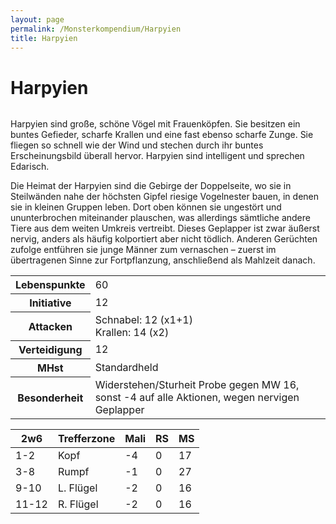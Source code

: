 ```yaml
---
layout: page
permalink: /Monsterkompendium/Harpyien
title: Harpyien
---
```


# Harpyien

<img alt="" src="{{ site.baseurl }}/assets/pics/weltenbuch/gallery/monster/tn2/harpie.jpg" />

Harpyien sind große, schöne Vögel mit Frauenköpfen. Sie besitzen ein buntes Gefieder, scharfe Krallen und eine fast ebenso scharfe Zunge. Sie fliegen so schnell wie der Wind und stechen durch ihr buntes Erscheinungsbild überall hervor. Harpyien sind intelligent und sprechen Edarisch.

Die Heimat der Harpyien sind die Gebirge der Doppelseite, wo sie in Steilwänden nahe der höchsten Gipfel riesige Vogelnester bauen, in denen sie in kleinen Gruppen leben. Dort oben können sie ungestört und ununterbrochen miteinander plauschen, was allerdings sämtliche andere Tiere aus dem weiten Umkreis vertreibt. Dieses Geplapper ist zwar äußerst nervig, anders als häufig kolportiert aber nicht tödlich. Anderen Gerüchten zufolge entführen sie junge Männer zum vernaschen &ndash; zuerst im übertragenen Sinne zur Fortpflanzung, anschließend als Mahlzeit danach.

<table>
<tbody>
<tr><th>Lebenspunkte</th><td>60</td></tr>
<tr><th>Initiative</th><td>12</td></tr>
<tr><th>Attacken</th><td>Schnabel: 12 (x1+1)<br/>
Krallen: 14 (x2)</td></tr>
<tr><th>Verteidigung</th><td>12</td></tr>
<tr><th>MHst</th><td>Standardheld</td></tr>
<tr><th>Besonderheit</th><td>Widerstehen/Sturheit Probe gegen MW 16, sonst -4 auf alle Aktionen, wegen nervigen Geplapper</td></tr>
</tbody>
</table>
<table>
<thead>
<tr><th>2w6</th><th>Trefferzone</th><th>Mali</th><th>RS</th><th>MS</th></tr>
</thead>
<tbody>
<tr><td>1-2</td><td>Kopf</td><td>-4</td><td>0</td><td>17</td></tr>
<tr><td>3-8</td><td>Rumpf</td><td>-1</td><td>0</td><td>27</td></tr>
<tr><td>9-10</td><td>L. Flügel</td><td>-2</td><td>0</td><td>16</td></tr>
<tr><td>11-12</td><td>R. Flügel</td><td>-2</td><td>0</td><td>16</td></tr>
</tbody>
</table>
